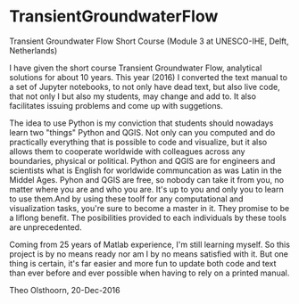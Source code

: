 # TransientGroundwaterFlow
Transient Groundwater Flow Short Course (Module 3 at UNESCO-IHE, Delft, Netherlands)

I have given the short course Transient Groundwater Flow, analytical solutions for about 10 years. This year (2016)
I converted the text manual to a set of Jupyter notebooks, to not only have dead text, but also live code, that not only
I but also my students, may change and add to. It also facilitates issuing problems and come up with suggetions.

The idea to use Python is my conviction that students should nowadays learn two "things"  Python and QGIS. Not only can you computed
and do practically everything that is possible to code and visualize, but it also allows them to cooperate worldwide with
colleagues across any boundaries, physical or political. Python and QGIS are for engineers and scientists what is English for worldwide
communcation as was Latin in the Middel Ages. Pyhon and QGIS are free, so nobody can take it from you, no matter where you are
and who you are. It's up to you and only you to learn to use them.And by using these toolf for any computational and visualization
tasks, you're sure to become a master in it. They promise to be a liflong benefit. The posibilities provided to each individuals
by these tools are unprecedented.

Coming from 25 years of Matlab experience, I'm still learning myself. So this project is by no means ready nor am I by no means satisfied
with it. But one thing is certain, it's far easier and more fun to update both code and text than ever before and ever possible
when having to rely on a printed manual.

Theo Olsthoorn, 20-Dec-2016
